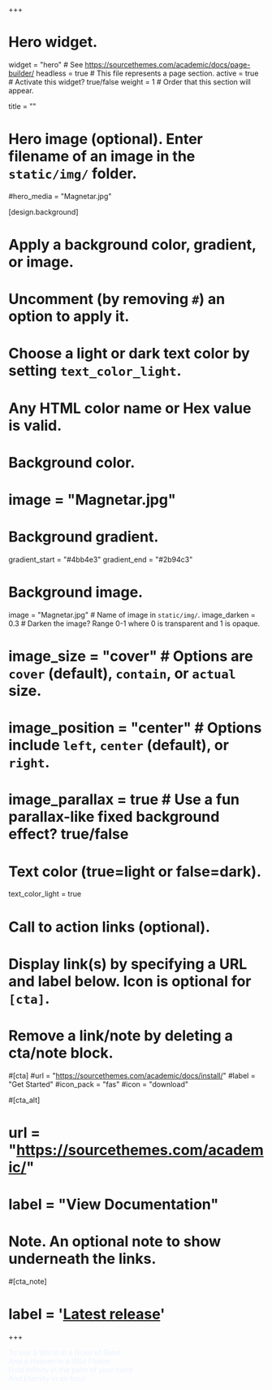 +++
# Hero widget.
widget = "hero"  # See https://sourcethemes.com/academic/docs/page-builder/
headless = true  # This file represents a page section.
active = true  # Activate this widget? true/false
weight = 1  # Order that this section will appear.

title = ""

# Hero image (optional). Enter filename of an image in the `static/img/` folder.
#hero_media = "Magnetar.jpg"

[design.background]
  # Apply a background color, gradient, or image.
  #   Uncomment (by removing `#`) an option to apply it.
  #   Choose a light or dark text color by setting `text_color_light`.
  #   Any HTML color name or Hex value is valid.

  # Background color.
  # image = "Magnetar.jpg"
  
  # Background gradient.
  gradient_start = "#4bb4e3"
  gradient_end = "#2b94c3"
  
  # Background image.
  image = "Magnetar.jpg"  # Name of image in `static/img/`.
  image_darken = 0.3  # Darken the image? Range 0-1 where 0 is transparent and 1 is opaque.
  # image_size = "cover"  #  Options are `cover` (default), `contain`, or `actual` size.
  # image_position = "center"  # Options include `left`, `center` (default), or `right`.
  # image_parallax = true  # Use a fun parallax-like fixed background effect? true/false
  
  # Text color (true=light or false=dark).
  text_color_light = true

# Call to action links (optional).
#   Display link(s) by specifying a URL and label below. Icon is optional for `[cta]`.
#   Remove a link/note by deleting a cta/note block.
#[cta]
  #url = "https://sourcethemes.com/academic/docs/install/"
  #label = "Get Started"
  #icon_pack = "fas"
  #icon = "download"
  
#[cta_alt]
#  url = "https://sourcethemes.com/academic/"
#  label = "View Documentation"

# Note. An optional note to show underneath the links.
#[cta_note]
#  label = '<a class="js-github-release" href="https://sourcethemes.com/academic/updates" data-repo="gcushen/hugo-academic">Latest release<!-- V --></a>'

+++
<div>
<span style="color:#eaf3ff" class="italic">
To see a World in a Grain of Sand <br /> 
And a Heaven in a Wild Flower <br /> 
Hold Infinity in the palm of your hand <br /> 
And Eternity in an hour <br />
</span> 
</div>
&nbsp; 
&nbsp;  
&nbsp;  
&nbsp;
